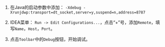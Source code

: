 1. 在Java的启动参数中添加：
`-Xdebug -Xrunjdwp:transport=dt_socket,server=y,suspend=n,address=8787`

2. IDEA菜单：
`Run -> Edit Configurations...`，点击“+”号，添加`Remote`，填写`Name`，`Host`，`Port`。

3. 点击`Toolbar`中的`Debug`按钮，开始调试。
